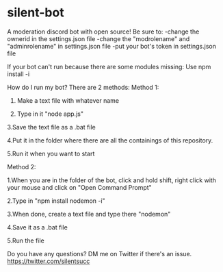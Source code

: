 # silent-bot
A moderation discord bot with open source!
Be sure to:
-change the ownerid in the settings.json file
-change the "modrolename" and "adminrolename" in settings.json file
-put your bot's token in settings.json file 


If your bot can't run because there are some modules missing:
Use npm install <name of the module thats missing> -i 
  
  How do I run my bot?
  There are 2 methods:
  Method 1:
  
  1. Make a text file with whatever name
  
  2. Type in it "node app.js"
  
  3.Save the text file as a .bat file
  
  4.Put it in the folder where there are all the containings of this repository.
  
  5.Run it when you want to start
  
  
  Method 2:
  
  
  1.When you are in the folder of the bot, click and hold shift, right click with your mouse and click on "Open Command Prompt"
  
  2.Type in "npm install nodemon -i"
  
  3.When done, create a text file and type there "nodemon"
  
  4.Save it as a .bat file
  
  5.Run the file
  
  Do you have any questions?
  DM me on Twitter if there's an issue. https://twitter.com/silentsucc
